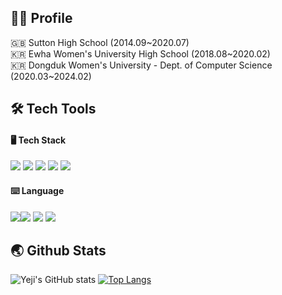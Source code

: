 ## 👩‍💼 Profile
🇬🇧 Sutton High School (2014.09~2020.07)<br/>
🇰🇷 Ewha Women's University High School (2018.08~2020.02)<br/>
🇰🇷 Dongduk Women's University - Dept. of Computer Science (2020.03~2024.02)<br/>
## 🛠️ Tech Tools
#### 🖥️ Tech Stack
<img src="https://img.shields.io/badge/React Native-61DAFB?style=flat-square&logo=React&logoColor=black">  <img src="https://img.shields.io/badge/javascript-F7DF1E?style=flat&logo=javascript&logoColor=black">  <img src="https://img.shields.io/badge/html-E34F26?style=flat&logo=html5&logoColor=white">  <img src="https://img.shields.io/badge/css-1572B6?style=flat&logo=css3&logoColor=white">
<img src="https://img.shields.io/badge/HTML5-E34F26?style=for-the-badge&logo=HTML5&logoColor=white">



#### ⌨️ Language
<img src="https://img.shields.io/badge/Python-#3776AB?style=flat-square&logo=OpenJDK&logoColor=black"/><img src="https://img.shields.io/badge/Java-FFFFFF?style=flat-square&logo=OpenJDK&logoColor=black"/> <img src="https://img.shields.io/badge/JavaScript-F7DF1E?style=flat-square&logo=JavaScript&logoColor=black"/> <img src="https://img.shields.io/badge/TypeScript-3178C6?style=flat-square&logo=TypeScript&logoColor=black"/>


## 🌏 Github Stats
![Yeji's GitHub stats](https://github-readme-stats.vercel.app/api?username=Li5ht&show_icons=true&theme=omni)   [![Top Langs](https://github-readme-stats.vercel.app/api/top-langs/?username=Li5ht&layout=compact&langs_count=5&theme=dark&hide=c%23)](https://github.com/Li5ht/github-readme-stats)


